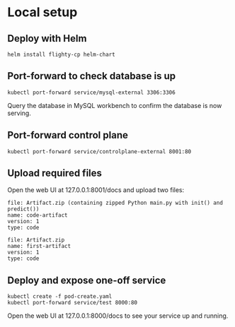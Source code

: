 # Local setup

## Deploy with Helm

```
helm install flighty-cp helm-chart
```

## Port-forward to check database is up

`kubectl port-forward service/mysql-external 3306:3306`

Query the database in MySQL workbench to confirm the database is now serving.

## Port-forward control plane

`kubectl port-forward service/controlplane-external 8001:80`

## Upload required files

Open the web UI at 127.0.0.1:8001/docs and upload two files:

```
file: Artifact.zip (containing zipped Python main.py with init() and predict())
name: code-artifact
version: 1
type: code
```

```
file: Artifact.zip
name: first-artifact
version: 1
type: code
```

## Deploy and expose one-off service

```
kubectl create -f pod-create.yaml
kubectl port-forward service/test 8000:80  
```

Open the web UI at 127.0.0.1:8000/docs to see your service up and running.
